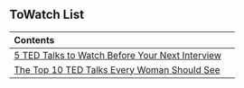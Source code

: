 ## ToWatch List

| Contents| |
|:--------|:---|
|[5 TED Talks to Watch Before Your Next Interview](https://www.themuse.com/advice/5-ted-talks-to-watch-before-your-next-interview)| |
| [The Top 10 TED Talks Every Woman Should See](http://www.glamour.com/inspired/blogs/the-conversation/2014/03/the-top-10-ted-talks-every-wom)| |


